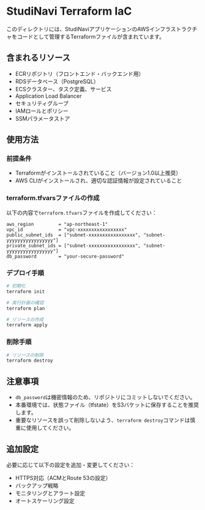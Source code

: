 # StudiNavi Terraform IaC

このディレクトリには、StudiNaviアプリケーションのAWSインフラストラクチャをコードとして管理するTerraformファイルが含まれています。

## 含まれるリソース

- ECRリポジトリ（フロントエンド・バックエンド用）
- RDSデータベース（PostgreSQL）
- ECSクラスター、タスク定義、サービス
- Application Load Balancer
- セキュリティグループ
- IAMロールとポリシー
- SSMパラメータストア

## 使用方法

### 前提条件

- Terraformがインストールされていること（バージョン1.0以上推奨）
- AWS CLIがインストールされ、適切な認証情報が設定されていること

### terraform.tfvarsファイルの作成

以下の内容で`terraform.tfvars`ファイルを作成してください：

```hcl
aws_region         = "ap-northeast-1"
vpc_id             = "vpc-xxxxxxxxxxxxxxxxx"
public_subnet_ids  = ["subnet-xxxxxxxxxxxxxxxxx", "subnet-yyyyyyyyyyyyyyyyy"]
private_subnet_ids = ["subnet-xxxxxxxxxxxxxxxxx", "subnet-yyyyyyyyyyyyyyyyy"]
db_password        = "your-secure-password"
```

### デプロイ手順

```bash
# 初期化
terraform init

# 実行計画の確認
terraform plan

# リソースの作成
terraform apply
```

### 削除手順

```bash
# リソースの削除
terraform destroy
```

## 注意事項

- `db_password`は機密情報のため、リポジトリにコミットしないでください。
- 本番環境では、状態ファイル（tfstate）をS3バケットに保存することを推奨します。
- 重要なリソースを誤って削除しないよう、`terraform destroy`コマンドは慎重に使用してください。

## 追加設定

必要に応じて以下の設定を追加・変更してください：

- HTTPS対応（ACMとRoute 53の設定）
- バックアップ戦略
- モニタリングとアラート設定
- オートスケーリング設定
